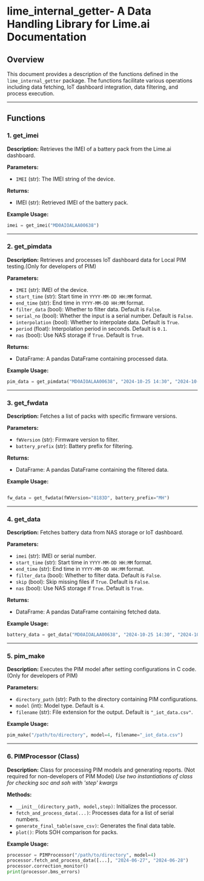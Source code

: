 # lime_internal_getter- A Data Handling Library for Lime.ai Documentation

## Overview
This document provides a description of the functions defined in the `lime_internal_getter` package. The functions facilitate various operations including data fetching, IoT dashboard integration, data filtering, and process execution.

---

## Functions

### 1. **get_imei**
**Description:** Retrieves the IMEI of a battery pack from the Lime.ai dashboard.

**Parameters:**
- `IMEI` (str): The IMEI string of the device.

**Returns:**
- IMEI (str): Retrieved IMEI of the battery pack.

**Example Usage:**
```python
imei = get_imei("MD0AIOALAA00638")
```

---

### 2. **get_pimdata**
**Description:** Retrieves and processes IoT dashboard data for Local PIM testing.(Only for developers of PIM)

**Parameters:**
- `IMEI` (str): IMEI of the device.
- `start_time` (str): Start time in `YYYY-MM-DD HH:MM` format.
- `end_time` (str): End time in `YYYY-MM-DD HH:MM` format.
- `filter_data` (bool): Whether to filter data. Default is `False`.
- `serial_no` (bool): Whether the input is a serial number. Default is `False`.
- `interpolation` (bool): Whether to interpolate data. Default is `True`.
- `period` (float): Interpolation period in seconds. Default is `0.1`.
- `nas` (bool): Use NAS storage if `True`. Default is `True`.

**Returns:**
- DataFrame: A pandas DataFrame containing processed data.

**Example Usage:**
```python
pim_data = get_pimdata("MD0AIOALAA00638", "2024-10-25 14:30", "2024-10-26 02:17")
```

---

### 3. **get_fwdata**
**Description:** Fetches a list of packs with specific firmware versions.

**Parameters:**
- `fWVersion` (str): Firmware version to filter.
- `battery_prefix` (str): Battery prefix for filtering.

**Returns:**
- DataFrame: A pandas DataFrame containing the filtered data.

**Example Usage:**
```python

fw_data = get_fwdata(fWVersion="8183D", battery_prefix="MH")
```
---

### 4. **get_data**
**Description:** Fetches battery data from NAS storage or IoT dashboard.

**Parameters:**
- `imei` (str): IMEI or serial number.
- `start_time` (str): Start time in `YYYY-MM-DD HH:MM` format.
- `end_time` (str): End time in `YYYY-MM-DD HH:MM` format.
- `filter_data` (bool): Whether to filter data. Default is `False`.
- `skip` (bool): Skip missing files if `True`. Default is `False`.
- `nas` (bool): Use NAS storage if `True`. Default is `True`.

**Returns:**
- DataFrame: A pandas DataFrame containing fetched data.

**Example Usage:**
```python
battery_data = get_data("MD0AIOALAA00638", "2024-10-25 14:30", "2024-10-26 02:17")
```

---

### 5. **pim_make**
**Description:** Executes the PIM model after setting configurations in C code.(Only for developers of PIM)

**Parameters:**
- `directory_path` (str): Path to the directory containing PIM configurations.
- `model` (int): Model type. Default is `4`.
- `filename` (str): File extension for the output. Default is `"_iot_data.csv"`.

**Example Usage:**
```python
pim_make("/path/to/directory", model=4, filename="_iot_data.csv")
```

---

### 6. **PIMProcessor** (Class)
**Description:** Class for processing PIM models and generating reports. (Not required for non-developers of PIM Model) 
*Use two instantiations of class  for checking soc and soh with 'step' kwargs*

**Methods:**
- `__init__(directory_path, model,step)`: Initializes the processor.
- `fetch_and_process_data(...)`: Processes data for a list of serial numbers.
- `generate_final_table(save_csv)`: Generates the final data table.
- `plot()`: Plots SOH comparison for packs.

**Example Usage:**
```python
processor = PIMProcessor("/path/to/directory", model=4)
processor.fetch_and_process_data([...], "2024-06-27", "2024-06-28")
processor.correction_monitor()
print(processor.bms_errors)
